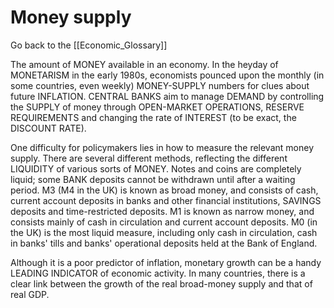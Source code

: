 # Money supply

Go back to the [[Economic_Glossary]]


The amount of MONEY available in an economy. In the heyday of MONETARISM in the early 1980s, economists pounced upon the monthly (in some countries, even weekly) MONEY-SUPPLY numbers for clues about future INFLATION. CENTRAL BANKS aim to manage DEMAND by controlling the SUPPLY of money through OPEN-MARKET OPERATIONS, RESERVE REQUIREMENTS and changing the rate of INTEREST (to be exact, the DISCOUNT RATE).

One difficulty for policymakers lies in how to measure the relevant money supply. There are several different methods, reflecting the different LIQUIDITY of various sorts of MONEY. Notes and coins are completely liquid; some BANK deposits cannot be withdrawn until after a waiting period. M3 (M4 in the UK) is known as broad money, and consists of cash, current account deposits in banks and other financial institutions, SAVINGS deposits and time-restricted deposits. M1 is known as narrow money, and consists mainly of cash in circulation and current account deposits. M0 (in the UK) is the most liquid measure, including only cash in circulation, cash in banks' tills and banks' operational deposits held at the Bank of England.

Although it is a poor predictor of inflation, monetary growth can be a handy LEADING INDICATOR of economic activity. In many countries, there is a clear link between the growth of the real broad-money supply and that of real GDP.

